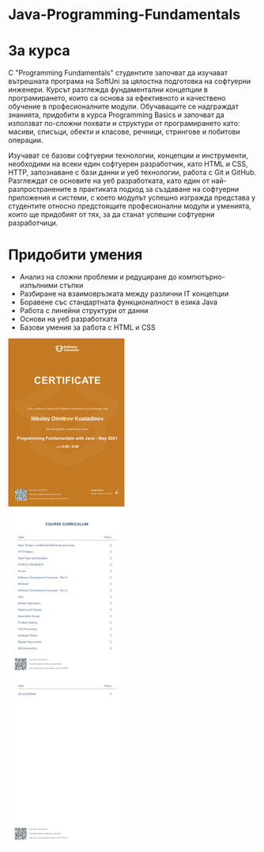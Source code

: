 # Java-Programming-Fundamentals
# За курса
С "Programming Fundamentals" студентите започват да изучават вътрешната програма на SoftUni за цялостна подготовка на софтуерни инженери. Курсът разглежда фундаментални концепции в програмирането, които са основа за ефективното и качествено обучение в професионалните модули. Обучаващите се надграждат знанията, придобити в курса Programming Basics и започват да използват по-сложни похвати и структури от програмирането като: масиви, списъци, обекти и класове, речници, стрингове и побитови операции.

Изучават се базови софтуерни технологии, концепции и инструменти, необходими на всеки един софтуерен разработчик, като HTML и CSS, HTTP, запознаване с бази данни и уеб технологии, работа с Git и GitHub. Разглеждат се основите на уеб разработката, като един от най-разпространените в практиката подход за създаване на софтуерни приложения и системи, с което модулът успешно изгражда представа у студентите относно предстоящите професионални модули и уменията, които ще придобият от тях, за да станат успешни софтуерни разработчици.

# Придобити умения
* Анализ на сложни проблеми и редуциране до компютърно-изпълними стъпки
* Разбиране на взаимовръзката между различни IT концепции
* Боравене със стандартната функционалност в езика Java
* Работа с линейни структури от данни
* Основи на уеб разработката
* Базови умения за работа с HTML и CSS

![Certificate](https://github.com/NikolayKostadinov/Java-Programming-Fundamentals/blob/main/Certificate/Programming%20Fundamentals%20with%20Java%20-%20May%202021%20-%20Certificate.jpeg)
